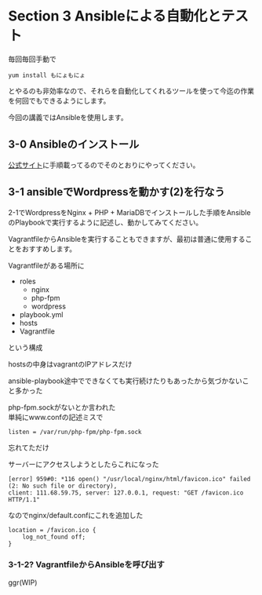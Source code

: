 # Section 3 Ansibleによる自動化とテスト

毎回毎回手動で

    yum install もにょもにょ

とやるのも非効率なので、それらを自動化してくれるツールを使って今迄の作業を何回でもできるようにします。

今回の講義ではAnsibleを使用します。

## 3-0 Ansibleのインストール

[公式サイト](http://docs.ansible.com/intro_installation.html#latest-releases-via-apt-ubuntu)に手順載ってるのでそのとおりにやってください。

## 3-1 ansibleでWordpressを動かす(2)を行なう

2-1でWordpressをNginx + PHP + MariaDBでインストールした手順をAnsibleのPlaybookで実行するように記述し、動かしてみてください。

VagrantfileからAnsibleを実行することもできますが、最初は普通に使用することをおすすめします。

Vagrantfileがある場所に  

- roles
	- nginx
	- php-fpm
	- wordpress
- playbook.yml
- hosts
- Vagrantfile

という構成

hostsの中身はvagrantのIPアドレスだけ

ansible-playbook途中でできなくても実行続けたりもあったから気づかないこと多かった

php-fpm.sockがないとか言われた  
単純にwww.confの記述ミスで

	listen = /var/run/php-fpm/php-fpm.sock

忘れてただけ

サーバーにアクセスしようとしたらこれになった  

	[error] 959#0: *116 open() "/usr/local/nginx/html/favicon.ico" failed (2: No such file or directory), 
	client: 111.68.59.75, server: 127.0.0.1, request: "GET /favicon.ico HTTP/1.1"

なのでnginx/default.confにこれを追加した

	location = /favicon.ico {
  		log_not_found off;
	}

### 3-1-2? VagrantfileからAnsibleを呼び出す

ggr(WIP)
